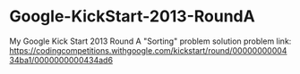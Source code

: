 # Google-KickStart-2013-RoundA
My Google Kick Start 2013 Round A "Sorting" problem solution
problem link: https://codingcompetitions.withgoogle.com/kickstart/round/0000000000434ba1/0000000000434ad6
